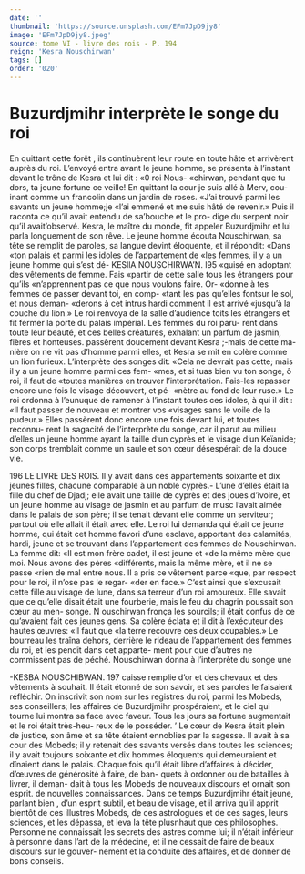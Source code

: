 ```yaml
---
date: ''
thumbnail: 'https://source.unsplash.com/EFm7JpD9jy8'
image: 'EFm7JpD9jy8.jpeg'
source: tome VI - livre des rois - P. 194
reign: 'Kesra Nouschirwan'
tags: []
order: '020'
---
```


# Buzurdjmihr interprète le songe du roi

En quittant cette forêt , ils continuèrent leur route en toute hâte et arrivèrent auprès du roi. L’envoyé
entra avant le jeune homme, se présenta à l’instant devant le trône de Kesra et lui dit : «0 roi Nous- «chirwan, pendant que tu dors, ta jeune fortune ce veille! En quittant la cour je suis allé à Merv, cou- inant comme un francolin dans un jardin de roses. «J’ai trouvé parmi les savants un jeune homme;je
«l’ai emmené et me suis hâté de revenir.» Puis il
raconta ce qu’il avait entendu de sa’bouche et le pro-
dige du serpent noir qu’il avait’observé. Kesra, le
maître du monde, fit appeler Buzurdjmihr et lui parla longuement de son rêve. Le jeune homme écouta Nouschirwan, sa tête se remplit de paroles, sa langue devint éloquente, et il répondit: «Dans
«ton palais et parmi les idoles de l’appartement de «les femmes, il y a un jeune homme qui s’est dé-
KESllA NOUSCHIRWA’N. l95 «guisé en adoptant des vêtements de femme. Fais
«partir de cette salle tous les étrangers pour qu’ils «n’apprennent pas ce que nous voulons faire. Or- «donne à tes femmes de passer devant toi, en comp- «tant les pas qu’elles fontsur le sol, et nous deman- «derons à cet intrus hardi comment il est arrivé «jusqu’à la couche du lion.» Le roi renvoya de la
salle d’audience toits les étrangers et fit fermer la porte du palais impérial. Les femmes du roi paru- rent dans toute leur beauté, et ces belles créatures, exhalant un parfum de jasmin, fières et honteuses. passèrent doucement devant Kesra ;-mais de cette ma- nière on ne vit pas d’homme parmi elles, et Kesra
se mit en colère comme un lion furieux. L’interprète des songes dit: «Cela ne devrait pas
cette; mais il y a un jeune homme parmi ces fem- «mes, et si tuas bien vu ton songe, ô roi, il faut de «toutes manières en trouver l’interprétation. Fais-les
repasser encore une fois le visage découvert, et pé- «nètre au fond de leur ruse.» Le roi ordonna à l’eunuque de ramener à l’instant toutes ces idoles, à
qui il dit : «Il faut passer de nouveau et montrer vos
«visages sans le voile de la pudeur.» Elles passèrent
donc encore une fois devant lui, et toutes reconnu- rent la sagacité de l’interprète du songe, car il parut
au milieu d’elles un jeune homme ayant la taille d’un
cyprès et le visage d’un Keïanide; son corps tremblait
comme un saule et son cœur désespérait de la douce vie.

196 LE LIVRE DES ROIS.
Il y avait dans ces appartements soixante et dix
jeunes filles, chacune comparable à un noble cyprès.- L’une d’elles était la fille du chef de Djadj; elle avait
une taille de cyprès et des joues d’ivoire, et un jeune homme au visage de jasmin et au parfum de musc l’avait aimée dans le palais de son père; il se tenait
devant elle comme un serviteur; partout où elle allait il était avec elle. Le roi lui demanda qui était ce jeune homme, qui était cet homme favori d’une esclave, apportant des calamités, hardi, jeune et se trouvant dans l’appartement des femmes de Nouschirwan. La femme dit: «Il est mon frère cadet, il est jeune et «de la même mère que moi. Nous avons des pères «différents, mais la même mère, et il ne se passe
«rien de mal entre nous. Il a pris ce vêtement parce «que, par respect pour le roi, il n’ose pas le regar- «der en face.» C’est ainsi que s’excusait cette fille au
visage de lune, dans sa terreur d’un roi amoureux.
Elle savait que ce qu’elle disait était une fourberie,
mais le feu du chagrin poussait son cœur au men- songe. N ouschirwan fronça les sourcils; il était confus
de ce qu’avaient fait ces jeunes gens. Sa colère éclata
et il dit à l’exécuteur des hautes œuvres: «Il faut que
«la terre recouvre ces deux coupables.» Le bourreau les traîna dehors, derrière le rideau de l’appartement
des femmes du roi, et les pendit dans cet apparte- ment pour que d’autres ne commissent pas de péché.
Nouschirwan donna à l’interprète du songe une

-KESBA NOUSCHIBWAN. 197 caisse remplie d’or et des chevaux et des vêtements à
souhait. Il était étonné de son savoir, et ses paroles
le faisaient réfléchir. On inscrivit son nom sur les registres du roi, parmi les Mobeds, ses conseillers; les affaires de Buzurdjmihr prospéraient, et le ciel qui tourne lui montra sa face avec faveur. Tous les jours sa fortune augmentait et le roi était très-heu- reux de le posséder.
’ Le cœur de Kesra était plein de justice, son âme
et sa tête étaient ennoblies par la sagesse. Il avait à
sa cour des Mobeds; il y retenait des savants versés dans toutes les sciences; il y avait toujours soixante et dix hommes éloquents qui demeuraient et dînaient
dans le palais. Chaque fois qu’il était libre d’affaires
à décider, d’œuvres de générosité à faire, de ban-
quets à ordonner ou de batailles à livrer, il deman- dait à tous les Mobeds de nouveaux discours et ornait son esprit. de nouvelles connaissances. Dans ce temps Buzurdjmihr était jeune, parlant bien , d’un esprit subtil, et beau de visage, et il arriva qu’il apprit bientôt de ces illustres Mobeds, de ces astrologues et de ces sages, leurs sciences, et les dépassa, et leva
la tête plusnhaut que ces philosophes. Personne ne connaissait les secrets des astres comme lui; il n’était inférieur à personne dans l’art de la médecine, et il
ne cessait de faire de beaux discours sur le gouver- nement et la conduite des affaires, et de donner de
bons conseils.

